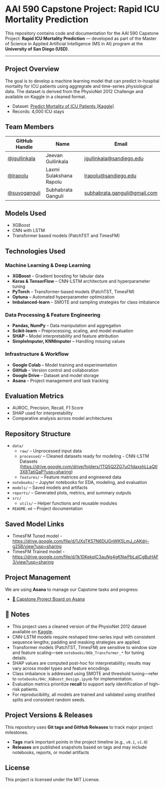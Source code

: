 # AAI 590 Capstone Project: Rapid ICU Mortality Prediction

This repository contains code and documentation for the AAI 590 Capstone Project: **Rapid ICU Mortality Prediction** — developed as part of the Master of Science in Applied Artificial Intelligence (MS in AI) program at the **University of San Diego (USD)**.

---

## Project Overview

The goal is to develop a machine learning model that can predict in-hospital mortality for ICU patients using aggregrate and time-series physiological data. The dataset is derived from the PhysioNet 2012 Challenge and available on Kaggle in a cleaned format.

- Dataset: [Predict Mortality of ICU Patients (Kaggle)](https://www.kaggle.com/datasets/msafi04/predict-mortality-of-icu-patients-physionet/data)
- Records: 4,000 ICU stays

## Team Members

| GitHub Handle | Name                     | Email                          |
|---------------|--------------------------|--------------------------------|
| [@jgullinkala](https://github.com/jgullinkala)     | Jeevan Gullinkala           | jgullinkala@sandiego.edu     |
| [@lrapolu](https://github.com/lrapolu)             | Laxmi Sulakshana Rapolu     | lrapolu@sandiego.edu         |
| [@suvoganguli](https://github.com/suvoganguli)     | Subhabrata Ganguli         | subhabrata.ganguli@gmail.com |

## Models Used
- XGBoost
- CNN with LSTM
- Transformer based models (PatchTST and TimesFM)

## Technologies Used

### Machine Learning & Deep Learning
- **XGBoost** – Gradient boosting for tabular data
- **Keras & TensorFlow** – CNN-LSTM architecture and hyperparameter tuning
- **PyTorch** – Transformer-based models (PatchTST, TimesFM)
- **Optuna** – Automated hyperparameter optimization
- **Imbalanced-learn** – SMOTE and sampling strategies for class imbalance

### Data Processing & Feature Engineering
- **Pandas, NumPy** – Data manipulation and aggregation
- **Scikit-learn** – Preprocessing, scaling, and model evaluation
- **SHAP** – Model interpretability and feature attribution
- **SimpleImputer, KNNImputer** – Handling missing values

### Infrastructure & Workflow
- **Google Colab** – Model training and experimentation
- **GitHub** – Version control and collaboration
- **Google Drive** – Dataset and model storage
- **Asana** – Project management and task tracking

## Evaluation Metrics
- AUROC, Precision, Recall, F1 Score
- SHAP used for interpretability
- Comparative analysis across model architectures
  
## Repository Structure
- `data/`
  - `raw/` – Unprocessed input data
  - `processed/` – Cleaned datasets ready for modeling - CNN-LSTM Datasets (https://drive.google.com/drive/folders/1TQ5Q2ZG7uO1daxshLLaQtI3X8TatiQaP?usp=sharing)
  - `features/` – Feature matrices and engineered data
- `notebooks/` – Jupyter notebooks for EDA, modeling, and evaluation
- `models/` – Saved models and artifacts
- `reports/` – Generated plots, metrics, and summary outputs
- `src/`
  - `utils/` – Helper functions and reusable modules
- `README.md` – Project documentation

## Saved Model Links
- TimesFM Tuned model - https://drive.google.com/file/d/1JXsTK57N6DIJGnWK5LmJ_cAKdrj-g25B/view?usp=sharing
- TimesFM Trained model - https://drive.google.com/file/d/1k10KekqlC3auNg4gKNwPbLaICgBuHAF3/view?usp=sharing

## Project Management

We are using **Asana** to manage our Capstone tasks and progress:
- [🔗 Capstone Project Board on Asana](https://app.asana.com/1/952672460738672/project/1210723072035418/board/1210723120232317)

## 📝 Notes

- This project uses a cleaned version of the PhysioNet 2012 dataset available on [Kaggle](https://www.kaggle.com/datasets/jamesmcguigan/icustay-mortality-prediction).
- CNN-LSTM models require reshaped time-series input with consistent sequence lengths; padding and masking strategies are applied.
- Transformer models (PatchTST, TimesFM) are sensitive to window size and feature scaling—see `notebooks/06b_Transformer_*` for tuning details.
- SHAP values are computed post-hoc for interpretability; results may vary across model types and feature encodings.
- Class imbalance is addressed using SMOTE and threshold tuning—refer to `notebooks/04c_XGBoost_Design.ipynb` for implementation.
- Evaluation metrics prioritize **recall** to support early identification of high-risk patients.
- For reproducibility, all models are trained and validated using stratified splits and consistent random seeds.

## Project Versions & Releases

This repository uses **Git tags and GitHub Releases** to track major project milestones.

- **Tags** mark important points in the project timeline (e.g., `v0.1`, `v1.0`)
- **Releases** are published snapshots based on tags and may include notebooks, reports, or model artifacts

## License
This project is licensed under the MIT License.
